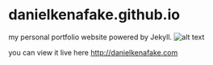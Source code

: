 # danielkenafake.github.io

my personal portfolio website powered by Jekyll.
![alt text](http://danielkenafake.com/postimg/websites/danielkenafake/dkSiteL.jpg "my website design")

you can view it live here <http://danielkenafake.com>